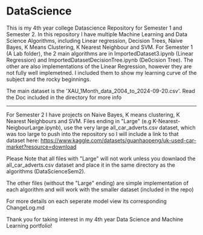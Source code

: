 # DataScience
This is my 4th year college Datascience Repository for Semester 1 and Semester 2.
In this repository I have multiple Machine Learning and Data Science Algorithms, including
Linear regression, Decision Trees, Naive Bayes, K Means Clustering, K Nearest Neighbour and SVM.
For Semester 1 (A Lab folder), the 2 main algorithms are in ImportedDataset3.ipynb 
(Linear Regression) and ImportedDatasetDecisionTree.ipynb (De0cision Tree). The other are also
implementations of the Linear Regression, however they are not fully well implemetned. I included
them to show my learning curve of the subject and the rocky beginnings.

The main dataset is the 'XAU_1Month_data_2004_to_2024-09-20.csv'.
Read the Doc included in the directory for more info

---------------------------------------------------------------------------------------

For Semester 2 I have projects on Naive Bayes, K means clustering, K Nearest Neighbours and SVM.
Files ending in "Large" (e.g K-Nearest-NeigbourLarge.ipynb), use the very large all_car_adverts.csv
dataset, which was too large to push into the repository so I will include a link to that dataset here:
https://www.kaggle.com/datasets/guanhaopeng/uk-used-car-market?resource=download

Please Note that all files with "Large" will not work unless you downlaod the all_car_adverts.csv dataset
and place it in the same directory as the algorithms (DataScienceSem2).

The other files (without the "Large" ending) are simple implementation of each algorithm and will work
with the smaller dataset (included in the repo)

For more details on each seperate model view its corresponding ChangeLog.md

Thank you for taking interest in my 4th year Data Science and Machine Learning portfolio!
